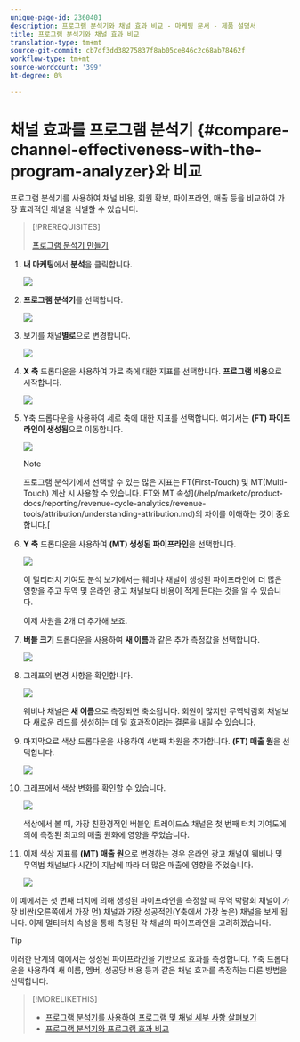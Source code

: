 ```yaml
---
unique-page-id: 2360401
description: 프로그램 분석기와 채널 효과 비교 - 마케팅 문서 - 제품 설명서
title: 프로그램 분석기와 채널 효과 비교
translation-type: tm+mt
source-git-commit: cb7df3dd38275837f8ab05ce846c2c68ab78462f
workflow-type: tm+mt
source-wordcount: '399'
ht-degree: 0%

---
```



# 채널 효과를 프로그램 분석기 {#compare-channel-effectiveness-with-the-program-analyzer}와 비교

프로그램 분석기를 사용하여 채널 비용, 회원 확보, 파이프라인, 매출 등을 비교하여 가장 효과적인 채널을 식별할 수 있습니다.

>[!PREREQUISITES]
>
>[프로그램 분석기 만들기](/help/marketo/product-docs/reporting/revenue-cycle-analytics/program-analytics/create-a-program-analyzer.md)

1. **내 마케팅**&#x200B;에서 **분석**&#x200B;을 클릭합니다.

   ![](assets/image2014-9-17-18-3a36-3a13.png)

1. **프로그램 분석기**&#x200B;를 선택합니다.

   ![](assets/image2014-9-17-18-3a36-3a40.png)

1. 보기를 채널&#x200B;**별로**&#x200B;으로 변경합니다.

   ![](assets/image2014-9-17-18-3a36-3a59.png)

1. **X 축** 드롭다운을 사용하여 가로 축에 대한 지표를 선택합니다. **프로그램 비용**&#x200B;으로 시작합니다.

   ![](assets/image2014-9-17-18-3a37-3a7.png)

1. Y축 드롭다운을 사용하여 세로 축에 대한 지표를 선택합니다. 여기서는 **(FT) 파이프라인이 생성됨**&#x200B;으로 이동합니다.

   ![](assets/image2014-9-17-18-3a37-3a50.png)

   >[!NOTE]
   >
   >프로그램 분석기에서 선택할 수 있는 많은 지표는 FT(First-Touch) 및 MT(Multi-Touch) 계산 시 사용할 수 있습니다. FT와 MT 속성](/help/marketo/product-docs/reporting/revenue-cycle-analytics/revenue-tools/attribution/understanding-attribution.md)의 차이를 이해하는 것이 중요합니다.[

1. **Y 축** 드롭다운을 사용하여 **(MT) 생성된 파이프라인**&#x200B;을 선택합니다.

   ![](assets/image2014-9-17-18-3a39-3a5.png)

   이 멀티터치 기여도 분석 보기에서는 웨비나 채널이 생성된 파이프라인에 더 많은 영향을 주고 무역 및 온라인 광고 채널보다 비용이 적게 든다는 것을 알 수 있습니다.

   이제 차원을 2개 더 추가해 보죠.

1. **버블 크기** 드롭다운을 사용하여 **새 이름**&#x200B;과 같은 추가 측정값을 선택합니다.

   ![](assets/image2014-9-17-18-3a39-3a36.png)

1. 그래프의 변경 사항을 확인합니다.

   ![](assets/image2014-9-17-18-3a39-3a55.png)

   웨비나 채널은 **새 이름**&#x200B;으로 측정되면 축소됩니다. 회원이 많지만 무역박람회 채널보다 새로운 리드를 생성하는 데 덜 효과적이라는 결론을 내릴 수 있습니다.

1. 마지막으로 색상 드롭다운을 사용하여 4번째 차원을 추가합니다. **(FT) 매출 원**&#x200B;을 선택합니다.

   ![](assets/image2014-9-17-18-3a41-3a7.png)

1. 그래프에서 색상 변화를 확인할 수 있습니다.

   ![](assets/image2014-9-17-18-3a41-3a19.png)

   색상에서 볼 때, 가장 친환경적인 버블인 트레이드쇼 채널은 첫 번째 터치 기여도에 의해 측정된 최고의 매출 원화에 영향을 주었습니다.

1. 이제 색상 지표를 **(MT) 매출 원**&#x200B;으로 변경하는 경우 온라인 광고 채널이 웨비나 및 무역법 채널보다 시간이 지남에 따라 더 많은 매출에 영향을 주었습니다.

   ![](assets/image2014-9-17-18-3a41-3a40.png)

이 예에서는 첫 번째 터치에 의해 생성된 파이프라인을 측정할 때 무역 박람회 채널이 가장 비싼(오른쪽에서 가장 먼) 채널과 가장 성공적인(Y축에서 가장 높은) 채널을 보게 됩니다. 이제 멀티터치 속성을 통해 측정된 각 채널의 파이프라인을 고려하겠습니다.

>[!TIP]
>
>이러한 단계의 예에서는 생성된 파이프라인을 기반으로 효과를 측정합니다. Y축 드롭다운을 사용하여 새 이름, 멤버, 성공당 비용 등과 같은 채널 효과를 측정하는 다른 방법을 선택합니다.

>[!MORELIKETHIS]
>
>* [프로그램 분석기를 사용하여 프로그램 및 채널 세부 사항 살펴보기](/help/marketo/product-docs/reporting/revenue-cycle-analytics/program-analytics/explore-program-and-channel-details-with-the-program-analyzer.md)
>* [프로그램 분석기와 프로그램 효과 비교](/help/marketo/product-docs/reporting/revenue-cycle-analytics/program-analytics/compare-program-effectiveness-with-the-program-analyzer.md)

